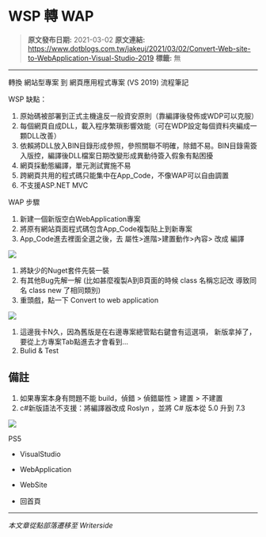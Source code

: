 # WSP 轉 WAP

> **原文發布日期:** 2021-03-02
> **原文連結:** https://www.dotblogs.com.tw/jakeuj/2021/03/02/Convert-Web-site-to-WebApplication-Visual-Studio-2019
> **標籤:** 無

---

轉換 網站型專案 到 網頁應用程式專案 (VS 2019) 流程筆記

WSP 缺點：

1. 原始碼被部署到正式主機違反一般資安原則（靠編譯後發佈或WDP可以克服）
2. 每個網頁自成DLL，載入程序繁瑣影響效能（可在WDP設定每個資料夾編成一顆DLL改善）
3. 依賴將DLL放入BIN目錄形成參照，參照關聯不明確，除錯不易。BIN目錄需簽入版控，編譯後DLL檔案日期改變形成異動待簽入假象有點困擾
4. 網頁採動態編譯，單元測試實施不易
5. 跨網頁共用的程式碼只能集中在App\_Code，不像WAP可以自由調置
6. 不支援ASP.NET MVC

WAP 步驟

1. 新建一個新版空白WebApplication專案
2. 將原有網站頁面程式碼包含App\_Code複製貼上到新專案
3. App\_Code進去裡面全選之後，去 屬性>進階>建置動作>內容> 改成 編譯

![](https://dotblogsfile.blob.core.windows.net/user/jakeuj/4d2ba2fb-e07a-4c9c-b9c3-141fa3e8ae2f/1614670712.png)

1. 將缺少的Nuget套件先裝一裝
2. 有其他Bug先解一解
   (比如甚麼複製A到B頁面的時候
   class 名稱忘記改
   導致同名 class new 了相同類別)
3. 重頭戲，點一下 Convert to web application

![](https://dotblogsfile.blob.core.windows.net/user/jakeuj/4d2ba2fb-e07a-4c9c-b9c3-141fa3e8ae2f/1614670402.png)

1. 這邊我卡N久，因為舊版是在右邊專案總管點右鍵會有這選項，
   新版拿掉了，要從上方專案Tab點進去才會看到...
2. Bulid & Test

## 備註

1. 如果專案本身有問題不能 build，偵錯 > 偵錯屬性 > 建置 > 不建置
2. c#新版語法不支援：將編譯器改成 Roslyn ，並將 C# 版本從 5.0 升到 7.3

![](https://card.psnprofiles.com/1/jakeuj.png)

PS5

* VisualStudio
* WebApplication
* WebSite

* 回首頁

---

*本文章從點部落遷移至 Writerside*
